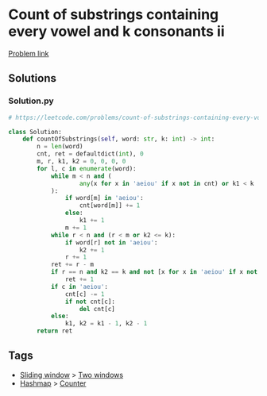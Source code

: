 # Count of substrings containing every vowel and k consonants ii

[Problem link](https://leetcode.com/problems/count-of-substrings-containing-every-vowel-and-k-consonants-ii/)

## Solutions


### Solution.py
```py
# https://leetcode.com/problems/count-of-substrings-containing-every-vowel-and-k-consonants-ii/

class Solution:
    def countOfSubstrings(self, word: str, k: int) -> int:
        n = len(word)
        cnt, ret = defaultdict(int), 0
        m, r, k1, k2 = 0, 0, 0, 0
        for l, c in enumerate(word):
            while m < n and (
                    any(x for x in 'aeiou' if x not in cnt) or k1 < k
            ):
                if word[m] in 'aeiou':
                    cnt[word[m]] += 1
                else:
                    k1 += 1
                m += 1
            while r < n and (r < m or k2 <= k):
                if word[r] not in 'aeiou':
                    k2 += 1
                r += 1
            ret += r - m
            if r == n and k2 == k and not [x for x in 'aeiou' if x not in cnt]:
                ret += 1
            if c in 'aeiou':
                cnt[c] -= 1
                if not cnt[c]:
                    del cnt[c]
            else:
                k1, k2 = k1 - 1, k2 - 1
        return ret
```
## Tags

* [Sliding window](/Collections/sliding-window.md#sliding-window) > [Two windows](/Collections/sliding-window.md#two-windows)
* [Hashmap](/Collections/hashmap.md#hashmap) > [Counter](/Collections/hashmap.md#counter)
